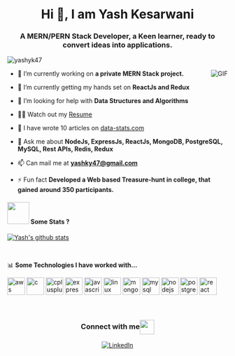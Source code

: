 <h1 align="center">Hi 👋, I am Yash Kesarwani</h1>
<h3 align="center">A MERN/PERN Stack Developer, a Keen learner, ready to convert ideas into applications.</h3>

<p align="left"> <img src="https://komarev.com/ghpvc/?username=yashyk47" alt="yashyk47" /> </p>
  <img align="right" alt="GIF" src="https://media.giphy.com/media/836HiJc7pgzy8iNXCn/giphy.gif" />
 
- 🔭 I’m currently working on **a private MERN Stack project.**

- 🌱 I’m currently getting my hands set on **ReactJs and Redux**

- 🤝 I’m looking for help with **Data Structures and Algorithms**

- 👨‍💻 Watch out my [Resume](https://docs.google.com/document/d/14jqSm32dJ-01IW-oZEojVeq6-PFcEMFQv3IL19GGjXw/edit?usp=sharing)

- 📝 I have wrote 10 articles on [data-stats.com](https://www.data-stats.com/first-application-with-nodejs-and-express/)

- 💬 Ask me about **NodeJs, ExpressJs, ReactJs, MongoDB, PostgreSQL, MySQL, Rest APIs, Redis, Redux**

- 📫 Can mail me at **yashky47@gmail.com**

- ⚡ Fun fact **Developed a Web based Treasure-hunt in college, that gained around 350 participants.**


<!-- <p><img align="left" src="https://github-readme-stats.vercel.app/api/top-langs/?username=yashyk47&layout=compact" alt="yashyk47" /></p> -->

#### <img src="https://media.giphy.com/media/VgCDAzcKvsR6OM0uWg/giphy.gif" width="50"> Some Stats ?
[![Yash's github stats](https://github-readme-stats.vercel.app/api?username=yashyk47&show_icons=true&hide=["contribs"]&theme=tokyonight)](https://github.com/anuraghazra/github-readme-stats)

<br>
<p align="left">📊 <strong>Some Technologies I have worked with...</strong></p>
<p align="left" padding="40"><img src="https://devicons.github.io/devicon/devicon.git/icons/amazonwebservices/amazonwebservices-original-wordmark.svg" alt="aws" width="40" height="40"/> <img src="https://devicons.github.io/devicon/devicon.git/icons/c/c-original.svg" alt="c" width="40" height="40"/> <img src="https://devicons.github.io/devicon/devicon.git/icons/cplusplus/cplusplus-original.svg" alt="cplusplus" width="40" height="40"/> <img src="https://devicons.github.io/devicon/devicon.git/icons/express/express-original-wordmark.svg" alt="express" width="40" height="40"/> <img src="https://devicons.github.io/devicon/devicon.git/icons/javascript/javascript-original.svg" alt="javascript" width="40" height="40"/> <img src="https://devicons.github.io/devicon/devicon.git/icons/linux/linux-original.svg" alt="linux" width="40" height="40"/> <img src="https://devicons.github.io/devicon/devicon.git/icons/mongodb/mongodb-original-wordmark.svg" alt="mongodb" width="40" height="40"/> <img src="https://devicons.github.io/devicon/devicon.git/icons/mysql/mysql-original-wordmark.svg" alt="mysql" width="40" height="40"/> <img src="https://devicons.github.io/devicon/devicon.git/icons/nodejs/nodejs-original-wordmark.svg" alt="nodejs" width="40" height="40"/> <img src="https://devicons.github.io/devicon/devicon.git/icons/postgresql/postgresql-original-wordmark.svg" alt="postgresql" width="40" height="40"/> <img src="https://devicons.github.io/devicon/devicon.git/icons/react/react-original-wordmark.svg" alt="react" width="40" height="40"/></p>
<br>

<div align="center">
  <h3 align="center">Connect with me<img align="center" src="https://github.com/rajput2107/rajput2107/blob/master/Assets/Handshake.gif" height="33px" /></h3> 
</div>
 
 
<p align="center">
<a href="https://www.linkedin.com/in/yashyk47" target="_blank"><img src="https://img.shields.io/badge/LinkedIn-%230077B5.svg?&style=flat-square&logo=linkedin&logoColor=white" alt="LinkedIn"></a>
</p>
